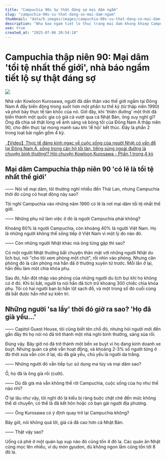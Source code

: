 ```yaml
---
title: "Campuchia 90s Sự thật đáng sợ mại dâm ngầm"
slug: "campuchia-90s-su-that-dang-so-mai-dam-ngam"
thumbnail: "data/6.images/images/campuchia-90s-su-that-dang-so-mai-dam-ngam.webp"
description: "Nha bao ngam tiet lo thuc trang mai dam khung khiep Campuchia thap nien 90 doi song nguoi Nhat mac ket va chi phi dat do."
use: true
created_at: "2025-07-06 20:54:18"
---
```


# Campuchia thập niên 90: Mại dâm 'tồi tệ nhất thế giới', nhà báo ngầm tiết lộ sự thật đáng sợ

![](/images/20250706-00010004-minkabu-000-1-view.webp)

Nhà văn Kowloon Kurosawa, người đã dấn thân vào thế giới ngầm tại Đông Nam Á đầy biến động trong suốt hơn một phần tư thế kỷ (từ thập niên 1990) và phơi bày thực tế tàn khốc của nó. Giờ đây, khi 'thiên đường' một thời đã biến thành một quốc gia có giá cả vượt qua cả Nhật Bản, ông suy nghĩ gì? Ông đã chia sẻ thật lòng về ánh sáng và bóng tối của Đông Nam Á thập niên 90, cho đến thực tại mong manh sau khi 'lễ hội' kết thúc. Đây là phần 2 trong loạt bài ngắn gồm 4 kỳ.

[【Video】Thực tế đáng kinh ngạc về cuộc sống của người Nhật có vấn đề tại Đông Nam Á, sống trong căn hộ tồi tàn, tiếng súng ngoài đường là chuyện bình thường!? Hỏi chuyện Kowloon Kurosawa - Phần 1 trong 4 kỳ](https://mag.minkabu.jp/life-others/33902/?membership=1)

## Mại dâm Campuchia thập niên 90 'có lẽ là tồi tệ nhất thế giới'

―― Nói về mại dâm, tôi thường nghĩ nhiều đến Thái Lan, nhưng Campuchia thời đó cũng có hoạt động này sao?

Tôi nghĩ Campuchia vào những năm 1990 có lẽ là nơi mại dâm tồi tệ nhất thế giới.

―― Những phụ nữ làm việc ở đó là người Campuchia phải không?

Khoảng 60% là người Campuchia, còn khoảng 40% là người Việt Nam. Họ là những người không thể sống tiếp ở Việt Nam vì một lý do nào đó.

―― Còn những người Nhật khác mà ông từng gặp thì sao?

Có một người Nhật thường bắt chuyện thân mật với những người Nhật du lịch bụi, nói "cho tôi xem phòng một chút", rồi nhìn vào phòng. Nhưng căn phòng đó là căn phòng mà hắn đã ở thường xuyên từ trước. Mỗi lần ở lại, hắn đều làm một chìa khóa phụ.

Sau đó, hắn đột nhập vào phòng của những người du lịch bụi khi họ không có ở đó. Khi bị bắt, người ta nói hắn đã tích trữ khoảng 300 chiếc chìa khóa phụ. Tôi có hai người bạn bị hắn lột sạch đồ, và một trong số đó cuối cùng đã bắt được hắn nhờ sự kiên trì.

## Những người 'sa lầy' thời đó giờ ra sao? 'Họ đã già yếu...'

―― Capitol Guest House, tôi cũng biết tên chỗ đó, nhưng hỏi người mới đến gần đây thì họ nói nó đã trở thành một nhà nghỉ bình thường, sáng sủa rồi.

Đúng vậy. Bây giờ nó đã trở thành một bến xe buýt vì họ đang kinh doanh xe buýt. Nhưng quán cà phê vẫn hoạt động, và khoảng 2-3% số người từng ở đó thời xưa vẫn còn ở lại, dù đã già yếu, chủ yếu là người da trắng.

―― Những người đó vẫn tiếp tục sử dụng ma túy và mại dâm sao?

Ồ, họ đã là ông già rồi (cười).

―― Dù đã già mà vẫn không thể rời Campuchia, cuộc sống của họ như thế nào nhỉ?

Ở lại lâu như vậy, tôi nghĩ đó là kiểu bị ràng buộc chặt chẽ đến mức không thể di chuyển, có thể là đã kết hôn hoặc có bạn gái người địa phương.

―― Ông Kurosawa có ý định quay trở lại Campuchia không?

Bây giờ, nói không quá lời, giá cả đã cao hơn cả Nhật Bản.

―― Thật vậy sao?

Uống cà phê ở một quán lụp xụp nào đó cũng tốn 4 đô la. Các quán ăn Nhật cũng mọc lên nhiều, ví dụ món gyudon, dù không ngon lắm cũng tốn tới 8 đô la.
